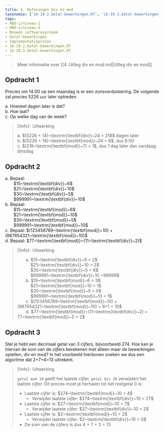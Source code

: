 ```yaml
---
title: 5. Oefeningen div en mod
taxonomie: ['ib-19.2.Getal-bewerkingen.DT', 'ib-19.3.Getal-bewerkingen.DT']
tags:
- HBO-i/niveau-2
- HBO-i/niveau-3
- Bouwen softwaresysteem
- Getal-bewerkingen
- Implementatieproces
- ib-19.2.Getal-bewerkingen.DT
- ib-19.3.Getal-bewerkingen.DT
---
```


> Meer informatie over [[4. Uitleg div en mod.md|Uitleg div en mod]]
>

## Opdracht 1

Precies om 14:00 op een maandag is er een zonsverduistering.  De
volgende zal precies 5226 uur later optreden.

a. Hoeveel dagen later is dat? \
b. Hoe laat? \
c. Op welke dag van de week?

> [!info]- Uitwerking
>
> a. $(5226 + 14)~\textrm{\textbf{div}}~24 = 218$ dagen later  \
> b. $(5226 + 14)~\textrm{\textbf{mod}}~24 = 8$, dus 8:00 \
> c. $(218~\textrm{\textbf{mod}}~7) = 1$, dus 1 dag later dan vandaag: dinsdag

## Opdracht 2

a. Bepaal: \
&nbsp;&nbsp;&nbsp;&nbsp;&nbsp;&nbsp;
$15~\textrm{\textbf{div}}~6$ \
&nbsp;&nbsp;&nbsp;&nbsp;&nbsp;&nbsp;
$21~\textrm{\textbf{div}}~10$ \
&nbsp;&nbsp;&nbsp;&nbsp;&nbsp;&nbsp;
$30~\textrm{\textbf{div}}~5$ \
&nbsp;&nbsp;&nbsp;&nbsp;&nbsp;&nbsp;
$999991~\textrm{\textbf{div}}~10$ \
b. Bepaal: \
&nbsp;&nbsp;&nbsp;&nbsp;&nbsp;&nbsp;
$15~\textrm{\textbf{mod}}~6$ \
&nbsp;&nbsp;&nbsp;&nbsp;&nbsp;&nbsp;
$21~\textrm{\textbf{mod}}~10$ \
&nbsp;&nbsp;&nbsp;&nbsp;&nbsp;&nbsp;
$30~\textrm{\textbf{mod}}~5$ \
&nbsp;&nbsp;&nbsp;&nbsp;&nbsp;&nbsp;
$999991~\textrm{\textbf{mod}}~10$ \
c. Bepaal: $(123456789~\textrm{\textbf{mod}}~10) +
(987654321~\textrm{\textbf{mod}}~10)$ \
d. Bepaal: $77~\textrm{\textbf{mod}}~(11~\textrm{\textbf{div}}~2)$

> [!info]- Uitwerking
>
> &nbsp;&nbsp;&nbsp;&nbsp;&nbsp;&nbsp;
> a. $15~\textrm{\textbf{div}}~6 = 2$ \
> &nbsp;&nbsp;&nbsp;&nbsp;&nbsp;&nbsp;&nbsp;&nbsp;&nbsp;&nbsp;
> $21~\textrm{\textbf{div}}~10 = 2$ \
> &nbsp;&nbsp;&nbsp;&nbsp;&nbsp;&nbsp;&nbsp;&nbsp;&nbsp;&nbsp;
> $30~\textrm{\textbf{div}}~5 = 6$ \
> &nbsp;&nbsp;&nbsp;&nbsp;&nbsp;&nbsp;&nbsp;&nbsp;&nbsp;&nbsp;
> $999991~\textrm{\textbf{div}}~10  =99999$ \
> &nbsp;&nbsp;&nbsp;&nbsp;&nbsp;&nbsp;
> b. $15~\textrm{\textbf{mod}}~6 = 3$ \
> &nbsp;&nbsp;&nbsp;&nbsp;&nbsp;&nbsp;&nbsp;&nbsp;&nbsp;&nbsp;
> $21~\textrm{\textbf{mod}}~10 = 1$ \
> &nbsp;&nbsp;&nbsp;&nbsp;&nbsp;&nbsp;&nbsp;&nbsp;&nbsp;&nbsp;
> $30~\textrm{\textbf{mod}}~5 = 0$ \
> &nbsp;&nbsp;&nbsp;&nbsp;&nbsp;&nbsp;&nbsp;&nbsp;&nbsp;&nbsp;
> $999991~\textrm{\textbf{mod}}~10 = 1$ \
> &nbsp;&nbsp;&nbsp;&nbsp;&nbsp;&nbsp;
> c. $(123456789~\textrm{\textbf{mod}}~10) +
> (987654321~\textrm{\textbf{mod}}~10) = 9+1 = 10$ \
> &nbsp;&nbsp;&nbsp;&nbsp;&nbsp;&nbsp;
> d. $77~\textrm{\textbf{mod}}~(11~\textrm{\textbf{div}}~2) = 
> 77~\textrm{\textbf{mod}}~5 = 2$

## Opdracht 3

Stel je hebt een decimaal getal van 3 cijfers, bijvoorbeeld 274. Hoe
kan je hiervan de som van de cijfers berekenen met alleen maar de
bewerkingen optellen, div en mod? In het voorbeeld hierboven zoeken we
dus een algoritme dat 2+7+4=13 uitrekent.

> [!info]- Uitwerking
>
> `getal mod 10` geeft het laatste cijfer, `getal div 10` verwijdert
> het laatste cijfer. Dit proces moet je herhalen tot het restgetal 0
> is:
> - Laatste cijfer is: $274~\textrm{\textbf{mod}}~10 = 4$
>   - Verwijder laatste cijfer: $274~\textrm{\textbf{div}}~10 = 27$
> - Laatste cijfer is: $27~\textrm{\textbf{mod}}~10 = 7$
>   - Verwijder laatste cijfer: $27~\textrm{\textbf{div}}~10 = 2$
> - Laatste cijfer is: $2~\textrm{\textbf{mod}}~10 = 2$
>   - Verwijder laatste cijfer: $2~\textrm{\textbf{div}}~10 = 0$
> - De som van de cijfers is dus 4 + 7 + 2 = 13
